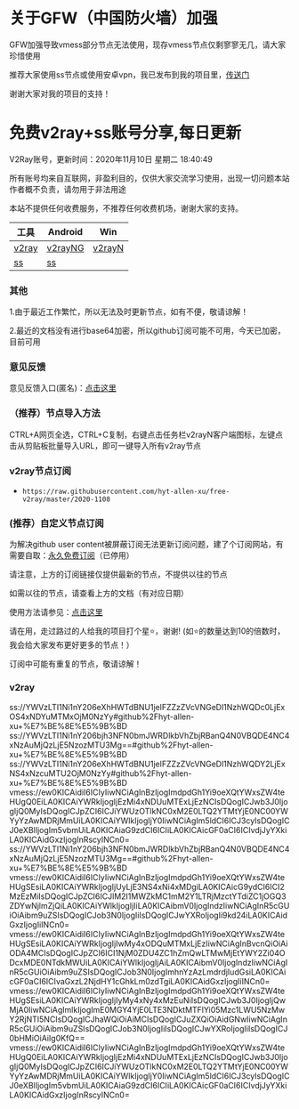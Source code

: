 # 关于GFW（中国防火墙）加强
GFW加强导致vmess部分节点无法使用，现存vmess节点仅剩寥寥无几，请大家珍惜使用

推荐大家使用ss节点或使用安卓vpn，我已发布到我的项目里，[传送门](https://github.com/hyt-allen-xu/Android-vpn)

谢谢大家对我的项目的支持！

# 免费v2ray+ss账号分享,每日更新
V2Ray账号，更新时间：2020年11月10日 星期二 18:40:49

所有账号均来自互联网，非盈利目的，仅供大家交流学习使用，出现一切问题本站作者概不负责，请勿用于非法用途  

本站不提供任何收费服务，不推荐任何收费机场，谢谢大家的支持。

|  工具  | Android  | Win  |  
|  ----  | ----   | ----  |  
| [v2ray](#v2ray)  | [v2rayNG](https://github.com/2dust/v2rayNG/releases/download/1.2.12/v2rayNG_1.2.12.apk) | [v2rayN](https://github.com/2dust/v2rayN/releases/download/3.19/v2rayN-Core.zip) |  
| [ss](#v2ray)  | [ss](https://github.com/shadowsocks/shadowsocks-android/releases/download/v5.1.4/shadowsocks--universal-5.1.4.apk)|  

### 其他
1.由于最近工作繁忙，所以无法及时更新节点，如有不便，敬请谅解！

2.最近的文档没有进行base64加密，所以github订阅可能不可用，今天已加密，目前可用

### 意见反馈
意见反馈入口(匿名)：[点击这里](https://forms.gle/Xr9RwbGb1hYuMdff7)

### （推荐）节点导入方法  
CTRL+A网页全选，CTRL+C复制，右键点击任务栏v2rayN客户端图标，左键点击从剪贴板批量导入URL，即可一键导入所有v2ray节点  

### v2ray节点订阅  
- `https://raw.githubusercontent.com/hyt-allen-xu/free-v2ray/master/2020-1108`  

### (推荐）自定义节点订阅  
为解决github user content被屏蔽订阅无法更新订阅问题，建了个订阅网站，有需要自取：[永久免费订阅](http://freev2ray.orgfree.com)（已停用）

请注意，上方的订阅链接仅提供最新的节点，不提供以往的节点

如需以往的节点，请查看上方的文档（有对应日期）

使用方法请参见：[点击这里](https://github.com/hyt-allen-xu/tutorials)

请在用，走过路过的人给我的项目打个星⭐，谢谢!
(如⭐的数量达到10的倍数时，我会给大家发布更好更多的节点！）


订阅中可能有重复的节点，敬请谅解！

### v2ray
ss://YWVzLTI1Ni1nY206eXhHWTdBNU1jelFZZzZVcVNGeDl1NzhWQDc0LjExOS4xNDYuMTMxOjM0NzYy#github%2Fhyt-allen-xu+%E7%BE%8E%E5%9B%BD
ss://YWVzLTI1Ni1nY206bjh3NFN0bmJWRDlkbVhZbjRBanQ4N0VBQDE4NC4xNzAuMjQzLjE5NzozMTU3Mg==#github%2Fhyt-allen-xu+%E7%BE%8E%E5%9B%BD
ss://YWVzLTI1Ni1nY206eXhHWTdBNU1jelFZZzZVcVNGeDl1NzhWQDY2LjExNS4xNzcuMTU2OjM0NzYy#github%2Fhyt-allen-xu+%E7%BE%8E%E5%9B%BD
vmess://ew0KICAidiI6ICIyIiwNCiAgInBzIjogImdpdGh1Yi9oeXQtYWxsZW4teHUgQ0EiLA0KICAiYWRkIjogIjEzMi4xNDUuMTExLjEzNCIsDQogICJwb3J0IjogIjQ0MyIsDQogICJpZCI6ICJiYWUzOTlkNC0xM2E0LTQ2YTMtYjE0NC00YWYyYzAwMDRjMmUiLA0KICAiYWlkIjogIjY0IiwNCiAgIm5ldCI6ICJ3cyIsDQogICJ0eXBlIjogIm5vbmUiLA0KICAiaG9zdCI6ICIiLA0KICAicGF0aCI6ICIvdjJyYXkiLA0KICAidGxzIjogInRscyINCn0=
ss://YWVzLTI1Ni1nY206bjh3NFN0bmJWRDlkbVhZbjRBanQ4N0VBQDE4NC4xNzAuMjQzLjE5NzozMTU3Mg==#github%2Fhyt-allen-xu+%E7%BE%8E%E5%9B%BD
vmess://ew0KICAidiI6ICIyIiwNCiAgInBzIjogImdpdGh1Yi9oeXQtYWxsZW4teHUgSEsiLA0KICAiYWRkIjogIjUyLjE3NS4xNi4xMDgiLA0KICAicG9ydCI6ICI2MzEzMiIsDQogICJpZCI6ICJlM2I1MWZkMC1mM2Y1LTRjMzctYTdiZC1jOGQ3ZDYwNjlmZjQiLA0KICAiYWlkIjogIjIiLA0KICAibmV0IjogIndzIiwNCiAgInR5cGUiOiAibm9uZSIsDQogICJob3N0IjogIiIsDQogICJwYXRoIjogIi9kd24iLA0KICAidGxzIjogIiINCn0=
vmess://ew0KICAidiI6ICIyIiwNCiAgInBzIjogImdpdGh1Yi9oeXQtYWxsZW4teHUgSEsiLA0KICAiYWRkIjogIjIwMy4xODQuMTMxLjEzIiwNCiAgInBvcnQiOiAiODA4MCIsDQogICJpZCI6ICI1NjM0ZDU4ZC1hZmQwLTMwMjEtYWY2Zi04ODcxMDE0NTdkMWUiLA0KICAiYWlkIjogIjAiLA0KICAibmV0IjogIndzIiwNCiAgInR5cGUiOiAibm9uZSIsDQogICJob3N0IjogImhnYzAzLmdrdjIudGsiLA0KICAicGF0aCI6ICIvaGxzL2NjdHY1cGhkLm0zdTgiLA0KICAidGxzIjogIiINCn0=
vmess://ew0KICAidiI6ICIyIiwNCiAgInBzIjogImdpdGh1Yi9oeXQtYWxsZW4teHUgSEsiLA0KICAiYWRkIjogIjIyMy4xNy4xMzEuNiIsDQogICJwb3J0IjogIjQwMjA0IiwNCiAgImlkIjogImE0MGY4YjE0LTE3NDktMTFlYi05Mzc1LWU5NzMwY2RjNTI5NCIsDQogICJhaWQiOiAiMCIsDQogICJuZXQiOiAidGNwIiwNCiAgInR5cGUiOiAibm9uZSIsDQogICJob3N0IjogIiIsDQogICJwYXRoIjogIiIsDQogICJ0bHMiOiAiIg0KfQ==
vmess://ew0KICAidiI6ICIyIiwNCiAgInBzIjogImdpdGh1Yi9oeXQtYWxsZW4teHUgQ0EiLA0KICAiYWRkIjogIjEzMi4xNDUuMTExLjEzNCIsDQogICJwb3J0IjogIjQ0MyIsDQogICJpZCI6ICJiYWUzOTlkNC0xM2E0LTQ2YTMtYjE0NC00YWYyYzAwMDRjMmUiLA0KICAiYWlkIjogIjY0IiwNCiAgIm5ldCI6ICJ3cyIsDQogICJ0eXBlIjogIm5vbmUiLA0KICAiaG9zdCI6ICIiLA0KICAicGF0aCI6ICIvdjJyYXkiLA0KICAidGxzIjogInRscyINCn0=
